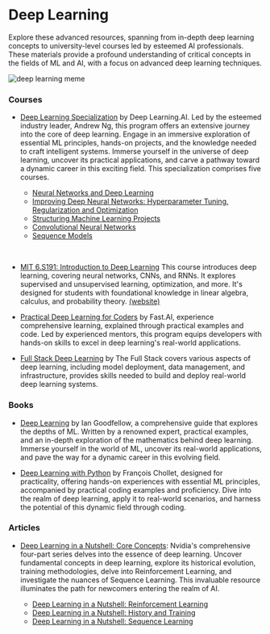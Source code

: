 # Deep Learning

Explore these advanced resources, spanning from in-depth deep learning concepts to university-level courses led by esteemed AI professionals. These materials provide a profound understanding of critical concepts in the fields of ML and AI, with a focus on advanced deep learning techniques.

  <img src="/assets/images/memes/dlMeme.png" alt="deep learning meme" />

### Courses

- [Deep Learning Specialization](https://www.deeplearning.ai/courses/deep-learning-specialization/) by Deep Learning.AI. Led by the esteemed industry leader, Andrew Ng, this program offers an extensive journey into the core of deep learning. Engage in an immersive exploration of essential ML principles, hands-on projects, and the knowledge needed to craft intelligent systems. Immerse yourself in the universe of deep learning, uncover its practical applications, and carve a pathway toward a dynamic career in this exciting field. This specialization comprises five courses.

  - [Neural Networks and Deep Learning](https://www.coursera.org/learn/neural-networks-deep-learning?specialization=deep-learning)
  - [Improving Deep Neural Networks: Hyperparameter Tuning, Regularization and Optimization](https://www.coursera.org/learn/deep-neural-network?specialization=deep-learning)
  - [Structuring Machine Learning Projects](https://www.coursera.org/learn/machine-learning-projects?specialization=deep-learning)
  - [Convolutional Neural Networks](https://www.coursera.org/learn/convolutional-neural-networks?specialization=deep-learning)
  - [Sequence Models](https://www.coursera.org/learn/nlp-sequence-models?specialization=deep-learning)

<br/>

- [MIT 6.S191: Introduction to Deep Learning](https://www.youtube.com/playlist?list=PLtBw6njQRU-rwp5__7C0oIVt26ZgjG9NI) This course introduces deep learning, covering neural networks, CNNs, and RNNs. It explores supervised and unsupervised learning, optimization, and more. It's designed for students with foundational knowledge in linear algebra, calculus, and probability theory. [(website)](http://introtodeeplearning.com/)

- [Practical Deep Learning for Coders](https://course.fast.ai/) by Fast.AI, experience comprehensive learning, explained through practical examples and code. Led by experienced mentors, this program equips developers with hands-on skills to excel in deep learning's real-world applications.

- [Full Stack Deep Learning](https://fullstackdeeplearning.com/course/2022/) by The Full Stack covers various aspects of deep learning, including model deployment, data management, and infrastructure, provides skills needed to build and deploy real-world deep learning systems.

### Books

- [Deep Learning](https://www.deeplearningbook.org/) by Ian Goodfellow, a comprehensive guide that explores the depths of ML. Written by a renowned expert, practical examples, and an in-depth exploration of the mathematics behind deep learning. Immerse yourself in the world of ML, uncover its real-world applications, and pave the way for a dynamic career in this evolving field.

- [Deep Learning with Python](https://www.goodreads.com/en/book/show/33986067) by François Chollet, designed for practicality, offering hands-on experiences with essential ML principles, accompanied by practical coding examples and proficiency. Dive into the realm of deep learning, apply it to real-world scenarios, and harness the potential of this dynamic field through coding.

### Articles

- [Deep Learning in a Nutshell: Core Concepts](https://developer.nvidia.com/blog/deep-learning-nutshell-core-concepts/): Nvidia's comprehensive four-part series delves into the essence of deep learning. Uncover fundamental concepts in deep learning, explore its historical evolution, training methodologies, delve into Reinforcement Learning, and investigate the nuances of Sequence Learning. This invaluable resource illuminates the path for newcomers entering the realm of AI.

  - [Deep Learning in a Nutshell: Reinforcement Learning](https://developer.nvidia.com/blog/deep-learning-nutshell-reinforcement-learning/)
  - [Deep Learning in a Nutshell: History and Training](https://developer.nvidia.com/blog/deep-learning-nutshell-history-training/)
  - [Deep Learning in a Nutshell: Sequence Learning](https://developer.nvidia.com/blog/deep-learning-nutshell-sequence-learning/)
